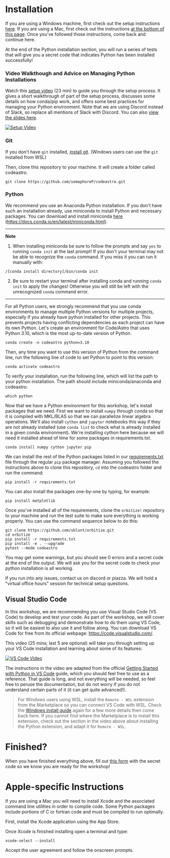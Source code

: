 # Installation

If you are using a Windows machine, first check out the setup instructions 
[here](https://github.com/semaphoreP/codeastro/blob/main/Day0/INSTALL_WINDOWS.md). If you are using a Mac, first check out the instructions [at the bottom of this page](https://github.com/semaphoreP/codeastro/blob/main/Day0/INSTALL.md#apple-specific-instructions). Once you've
followed those instructions, come back and continue here.

At the end of the Python installation section, you will run a series of tests that will give you a secret code that indicates Python has been installed successfully! 

### Video Walkthough and Advice on Managing Python Installations ###

Watch this [setup video](https://youtu.be/vpMbZdMeRAs) (23 min) to guide you through the setup process. It gives a short walkthrough of part of the setup process, discusses some details on how conda/pip work, and offers some best practices for managing your Python environment. Note that we are using Discord instead of Slack, so replace all mentions of Slack with Discord. You can also [view the slides here](https://docs.google.com/presentation/d/10PZgGP7SENmOKb6Xji4BX9POtVZcOpIYhaCsWUh-Qco/edit?usp=sharing). 

[![Setup Video](http://img.youtube.com/vi/vpMbZdMeRAs/0.jpg)](https://youtu.be/vpMbZdMeRAs "Setup Video")

### Git ###
If you don't have `git` installed, [install git](https://git-scm.com/downloads). (Windows users can use the `git` installed from WSL)

Then, clone this repository to your machine. It will create a folder called codeastro. 

    git clone https://github.com/semaphoreP/codeastro.git

### Python ###
We recommend you use an Anaconda Python installation. If you don't have such an installation already, use miniconda to install Python and necessary packages. You can download and install
miniconda [here](https://docs.conda.io/en/latest/miniconda.html) (https://docs.conda.io/en/latest/miniconda.html).


---
**Note**

1. When installing miniconda be sure to follow the prompts and say `yes` to running `conda init` at the last prompt! If you don't your terminal may not be able to recognize the `conda` command. If you miss it you can run it manually with:
```
/[conda install directory]/bin/conda init
```

2. Be sure to restart your terminal after installing conda and running `conda init` to apply the changes! Otherwise you will still be left with the unrecognized `conda` command error. 

---

For all Python users, we strongly recommend that you use conda environments to manage multiple Python versions for multiple projects, especially if you already have python installed for other projects. This prevents projects having conflicting dependencies as each project can have its own Python. Let's create an environment for Code/Astro that uses Python 3.10, which is the most up-to-date version of Python.

    conda create -n codeastro python=3.10

Then, any time you want to use this version of Python from the command line, run the following line of code to set Python to point to this version:

    conda activate codeastro

 To verify your installation, run the following line, which will list the path to your python installation. The path should include miniconda/anaconda and codeastro:

    which python

Now that we have a Python environment for this workshop, let's install packages that we need. First we want to install `numpy` through conda so that it is compiled with MKL/BLAS so that we can parallelize linear algebra operations. We'll also install `cython` and `jupyter` notebooks this way if they are not already installed (use `conda list` to check what is already installed in a given conda environment). We're installing cython here because we will need it installed ahead of time for some packages in requirements.txt. 

    conda install numpy cython jupyter pip

We can install the rest of the Python packages listed in our 
[requirements.txt](https://github.com/semaphoreP/codeastro/blob/main/requirements.txt) file through the regular `pip` package manager.
Assuming you followed the instructions above to clone this repository, `cd` into the codeastro folder and run the command:

    pip install -r requirements.txt

You can also install the packages one-by-one by typing, for example:

    pip install matplotlib

Once you've installed all of the requirements, clone the `orbitize!` repository to your machine and run the test suite to make sure everything is working properly. You can use the command sequence below to do this:

    git clone https://github.com/sblunt/orbitize.git
    cd orbitize
    pip install -r requirements.txt
    pip install -e . --upgrade
    pytest --mode codeastro

You may get some warnings, but you should see 0 errors and a secret code at the end of the output. We will ask you for the secret code to check your python installation is all working. 

If you run into any issues, contact us on discord or piazza. We will hold a "virtual office hours" session for 
technical setup questions.


## Visual Studio Code

In this workshop, we are recommending you use Visual Studio Code (VS Code) to develop and test your code. 
As part of the workshop, we will cover skills such as debugging and demonstrate how to do them using VS Code, so it will be easiest to also use it and follow along.
You can download VS Code for free from its official webpage: https://code.visualstudio.com/.

This video (25 mins; last 5 are optional) will take you through setting up your VS Code installation and learning about some of its features:

[![VS Code Video](http://img.youtube.com/vi/yl60qAmmOMM/0.jpg)](https://youtu.be/yl60qAmmOMM "VS Code Video")

The instructions in the video are adapted from the official [Getting Started with Python in VS Code](https://code.visualstudio.com/docs/python/python-tutorial) guide, which you should feel free to use as a reference. That guide is long, and not everything will be needed, so feel free to peruse the documentation, but do not worry if you do not understand certain parts of it (it can get quite advanced!). 

> For Windows users using WSL, install the `Remote - WSL` extension from the Marketplace so you can connect VS Code with WSL. Check the [Windows install guide](https://github.com/semaphoreP/codeastro/blob/main/Day0/INSTALL_WINDOWS.md) again for a few more details then come back here. If you cannot find where the Marketplace is to install this extension, check out the section in the video above about installing the Python extension, and adapt it for `Remote - WSL`. 

# Finished?

When you have finished everything above, fill out [this form](https://forms.gle/Ubxw58vRtC9sNRLf6) with the secret code so we know you are ready for the workshop!

# Apple-specific Instructions

If you are using a Mac you will need to install Xcode and the associated command line utilities in order to compile code. Some Python packages include portions of C or fortran code and must be compiled to run optimally. 

First, install the Xcode application using the App Store. 

Once Xcode is finished installing open a terminal and type:
    
    xcode-select --install

Accept the user agreement and follow the onscreen prompts. 
